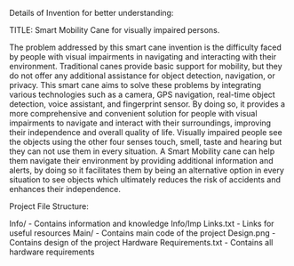 Details of Invention for better understanding:

TITLE:  Smart Mobility Cane for visually impaired persons.


The problem addressed by this smart cane invention is the difficulty faced by people with visual impairments in navigating and interacting with their environment. Traditional canes provide basic support for mobility, but they do not offer any additional assistance for object detection, navigation, or privacy. This smart cane aims to solve these problems by integrating various technologies such as a camera, GPS navigation, real-time object detection, voice assistant, and fingerprint sensor. By doing so, it provides a more comprehensive and convenient solution for people with visual impairments to navigate and interact with their surroundings, improving their independence and overall quality of life. 
Visually impaired people see the objects using the other four senses touch, smell, taste and hearing but they can not use them in every situation. A Smart Mobility cane can help them navigate their environment by providing additional information and alerts, by doing so it facilitates them by being an alternative option in every situation to see objects which ultimately reduces the risk of accidents and enhances their independence.






Project File Structure:

Info/ - Contains information and knowledge
Info/Imp Links.txt - Links for useful resources
Main/ - Contains main code of the project
Design.png - Contains design of the project
Hardware Requirements.txt - Contains all hardware requirements

